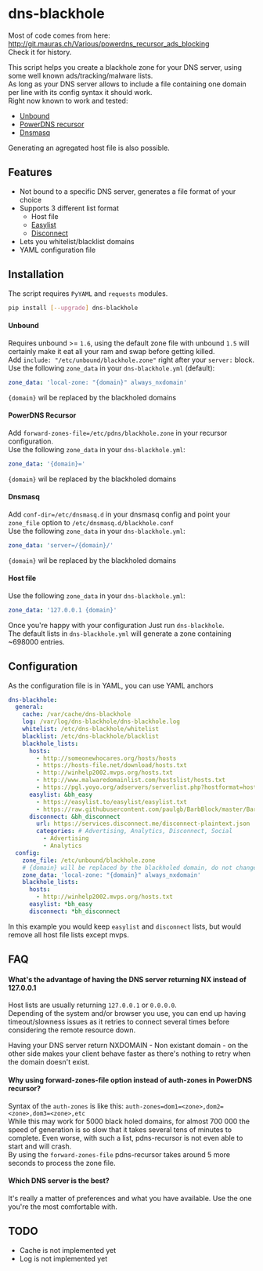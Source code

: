 dns-blackhole
=========

Most of code comes from here: http://git.mauras.ch/Various/powerdns_recursor_ads_blocking  
Check it for history.  

This script helps you create a blackhole zone for your DNS server, using some well known ads/tracking/malware lists.  
As long as your DNS server allows to include a file containing one domain per line with its config syntax it should work.  
Right now known to work and tested:

- [Unbound](https://www.unbound.net/) 
- [PowerDNS recursor](https://www.powerdns.com/recursor.html) 
- [Dnsmasq](http://www.thekelleys.org.uk/dnsmasq/doc.html)

Generating an agregated host file is also possible.  

Features
--------

- Not bound to a specific DNS server, generates a file format of your choice
- Supports 3 different list format
    - Host file
    - [Easylist](https://easylist.to/)
    - [Disconnect](https://disconnect.me/)
- Lets you whitelist/blacklist domains
- YAML configuration file

Installation
------------

The script requires `PyYAML` and `requests` modules.

``` bash
pip install [--upgrade] dns-blackhole
```

#### Unbound  

Requires unbound >= `1.6`, using the default zone file with unbound `1.5` will certainly make it eat all your ram and swap before getting killed.  
Add `include: "/etc/unbound/blackhole.zone"` right after your `server:` block.  
Use the following `zone_data` in your `dns-blackhole.yml` (default):

``` yaml
zone_data: 'local-zone: "{domain}" always_nxdomain'
```

`{domain}` wil be replaced by the blackholed domains

#### PowerDNS Recursor  

Add `forward-zones-file=/etc/pdns/blackhole.zone` in your recursor configuration.  
Use the following `zone_data` in your `dns-blackhole.yml`:

``` yaml
zone_data: '{domain}='
```

`{domain}` wil be replaced by the blackholed domains

#### Dnsmasq  

Add `conf-dir=/etc/dnsmasq.d` in your dnsmasq config and point your `zone_file` option to `/etc/dnsmasq.d/blackhole.conf`  
Use the following `zone_data` in your `dns-blackhole.yml`:

``` yaml
zone_data: 'server=/{domain}/'
```

`{domain}` wil be replaced by the blackholed domains  

#### Host file

Use the following `zone_data` in your `dns-blackhole.yml`:

``` yaml
zone_data: '127.0.0.1 {domain}'
```

Once you're happy with your configuration Just run `dns-blackhole`.  
The default lists in `dns-blackhole.yml` will generate a zone containing ~698000 entries.  

Configuration
-------------

As the configuration file is in YAML, you can use YAML anchors

```yaml
dns-blackhole:
  general:
    cache: /var/cache/dns-blackhole
    log: /var/log/dns-blackhole/dns-blackhole.log
    whitelist: /etc/dns-blackhole/whitelist
    blacklist: /etc/dns-blackhole/blacklist
    blackhole_lists:
      hosts:
        - http://someonewhocares.org/hosts/hosts
        - https://hosts-file.net/download/hosts.txt
        - http://winhelp2002.mvps.org/hosts.txt
        - http://www.malwaredomainlist.com/hostslist/hosts.txt
        - https://pgl.yoyo.org/adservers/serverlist.php?hostformat=hosts;showintro=0
      easylist: &bh_easy
        - https://easylist.to/easylist/easylist.txt
        - https://raw.githubusercontent.com/paulgb/BarbBlock/master/BarbBlock.txt
      disconnect: &bh_disconnect
        url: https://services.disconnect.me/disconnect-plaintext.json
        categories: # Advertising, Analytics, Disconnect, Social
          - Advertising
          - Analytics
  config:
    zone_file: /etc/unbound/blackhole.zone
    # {domain} will be replaced by the blackholed domain, do not change it here
    zone_data: 'local-zone: "{domain}" always_nxdomain'
    blackhole_lists:
      hosts:
        - http://winhelp2002.mvps.org/hosts.txt
      easylist: *bh_easy
      disconnect: *bh_disconnect
```

In this example you would keep `easylist` and `disconnect` lists, but would remove all host file lists except mvps.

FAQ
---

#### What's the advantage of having the DNS server returning NX instead of 127.0.0.1

Host lists are usually returning `127.0.0.1` or `0.0.0.0`.  
Depending of the system and/or browser you use, you can end up having timeout/slowness issues as it retries to connect several times before considering the remote resource down.  

Having your DNS server return NXDOMAIN - Non existant domain - on the other side makes your client behave faster as there's nothing to retry when the domain doesn't exist.  

#### Why using forward-zones-file option instead of auth-zones in PowerDNS recursor?  

Syntax of the `auth-zones` is like this: `auth-zones=dom1=<zone>,dom2=<zone>,dom3=<zone>,etc`  
While this may work for 5000 black holed domains, for almost 700 000 the speed of generation is so slow that it takes several tens of minutes to complete. Even worse, with such a list, pdns-recursor is not even able to start and will crash.  
By using the `forward-zones-file` pdns-recursor takes around 5 more seconds to process the zone file.  

#### Which DNS server is the best?

It's really a matter of preferences and what you have available. Use the one you're the most comfortable with.  

TODO
----

- Cache is not implemented yet
- Log is not implemented yet
